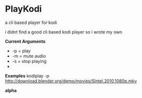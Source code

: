 # PlayKodi #
a cli based player for kodi

i didnt find a good cli based kodi player so i wrote my own

**Current Arguments**

* -p = play
* -m = mute audio
* -s = stop playing
* 
**Examples**
kodiplay -p http://download.blender.org/demo/movies/Sintel.2010.1080p.mkv

**alpha**

